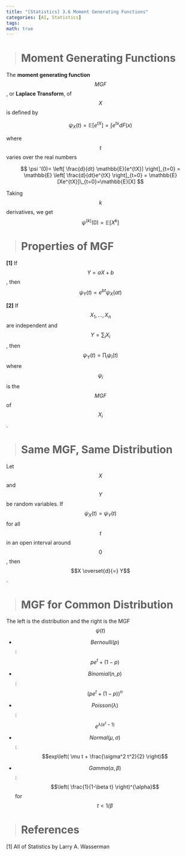 ```yaml
---
title: "[Statistics] 3.6 Moment Generating Functions"
categories: [AI, Statistics]
tags: 
math: true
---
```



> # Moment Generating Functions

The **moment generating function** $$MGF$$, or **Laplace Transform**, of $$X$$ is defined by

$$ \psi_X(t) = \mathbb{E}[e^{tX}] = \int e^{tx}dF(x) $$

where $$t$$ varies over the real numbers

$$ \psi '(0)= \left[ \frac{d}{dt} \mathbb{E}[e^{tX}] \right]_{t=0} = \mathbb{E} \left[ \frac{d}{dt}e^{tX} \right]_{t=0} = \mathbb{E}[Xe^{tX}]\_{t=0}=\mathbb{E}[X] $$

Taking $$k$$ derivatives, we get $$\psi^{(k)}(0)=\mathbb{E}[X^k]$$

> # Properties of MGF

**[1]** If $$Y=aX+b$$, then $$\psi_Y(t)=e^{bt}\psi_X(at)$$

**[2]** If $$X_1,...,X_n$$ are independent and $$Y = \sum_i X_i$$, then $$\psi_Y(t)=\prod_i \psi_i(t)$$ where $$\psi_i$$ is the $$MGF$$ of $$X_i$$.

> # Same MGF, Same Distribution

Let $$X$$ and $$Y$$ be random variables. If $$\psi_X(t)=\psi_Y(t)$$ for all $$t$$ in an open interval around $$0$$, then $$X \overset{d}{=} Y$$.

> # MGF for Common Distribution

The left is the distribution and the right is the MGF $$\psi(t)$$

- $$Bernoulli(p)$$: $$pe^t + (1-p)$$

- $$Binomial(n,p)$$: $$(pe^t + (1-p))^n$$

- $$Poisson(\lambda)$$: $$e^{\lambda (e^t-1)}$$

- $$Normal(\mu, \sigma)$$: $$exp\left( \mu t + \frac{\sigma^2 t^2}{2} \right)$$

- $$Gamma(\alpha, \beta)$$: $$\left( \frac{1}{1-\beta t} \right)^{\alpha}$$ for $$t < 1 / \beta$$

> # References

[1] All of Statistics by Larry A. Wasserman
